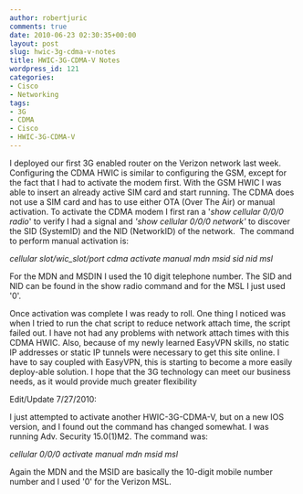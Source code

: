 ```yaml
---
author: robertjuric
comments: true
date: 2010-06-23 02:30:35+00:00
layout: post
slug: hwic-3g-cdma-v-notes
title: HWIC-3G-CDMA-V Notes
wordpress_id: 121
categories:
- Cisco
- Networking
tags:
- 3G
- CDMA
- Cisco
- HWIC-3G-CDMA-V
---
```


I deployed our first 3G enabled router on the Verizon network last week. Configuring the CDMA HWIC is similar to configuring the GSM, except for the fact that I had to activate the modem first. With the GSM HWIC I was able to insert an already active SIM card and start running. The CDMA does not use a SIM card and has to use either OTA (Over The Air) or manual activation. To activate the CDMA modem I first ran a '_show cellular 0/0/0 radio_' to verify I had a signal and _'show cellular 0/0/0 network'_ to discover the SID (SystemID) and the NID (NetworkID) of the network.  The command to perform manual activation is:

_cellular slot/wic_slot/port cdma  activate manual mdn msid sid nid msl_

For the MDN and MSDIN I used the 10 digit telephone number. The SID and NID can be found in the show radio command and for the MSL I just used '0'.

Once activation was complete I was ready to roll. One thing I noticed was when I tried to run the chat script to reduce network attach time, the script failed out. I have not had any problems with network attach times with this CDMA HWIC. Also, because of my newly learned EasyVPN skills, no static IP addresses or static IP tunnels were necessary to get this site online. I have to say coupled with EasyVPN, this is starting to become a more easily deploy-able solution. I hope that the 3G technology can meet our business needs, as it would provide much greater flexibility

Edit/Update 7/27/2010:

I just attempted to activate another HWIC-3G-CDMA-V, but on a new IOS version, and I found out the command has changed somewhat. I was running Adv. Security 15.0(1)M2. The command was:

_cellular 0/0/0 activate manual mdn msid msl_

Again the MDN and the MSID are basically the 10-digit mobile number number and I used '0' for the Verizon MSL.
